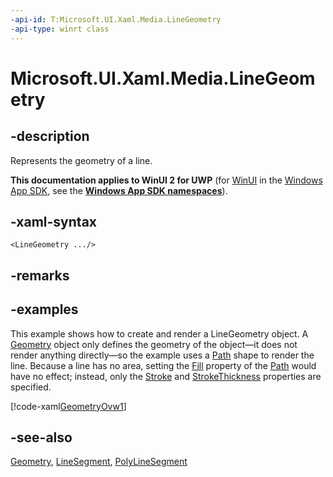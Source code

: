 ```yaml
---
-api-id: T:Microsoft.UI.Xaml.Media.LineGeometry
-api-type: winrt class
---
```


<!-- Class syntax.
public class LineGeometry : Windows.UI.Xaml.Media.Geometry, Windows.UI.Xaml.Media.ILineGeometry
-->

# Microsoft.UI.Xaml.Media.LineGeometry

## -description
Represents the geometry of a line.

**This documentation applies to WinUI 2 for UWP** (for [WinUI](/windows/apps/winui/winui3/) in the [Windows App SDK](/windows/apps/windows-app-sdk/), see the **[Windows App SDK namespaces](/windows/windows-app-sdk/api/winrt/)**).

## -xaml-syntax
```xaml
<LineGeometry .../>
```


## -remarks

## -examples
This example shows how to create and render a LineGeometry object. A [Geometry](geometry.md) object only defines the geometry of the object—it does not render anything directly—so the example uses a [Path](../microsoft.ui.xaml.shapes/path.md) shape to render the line. Because a line has no area, setting the [Fill](../microsoft.ui.xaml.shapes/shape_fill.md) property of the [Path](../microsoft.ui.xaml.shapes/path.md) would have no effect; instead, only the [Stroke](../microsoft.ui.xaml.shapes/shape_stroke.md) and [StrokeThickness](../microsoft.ui.xaml.shapes/shape_strokethickness.md) properties are specified.



[!code-xaml[GeometryOvw1](../microsoft.ui.xaml/code/geometries_snip/csharp/GeometryOvw1.xaml#SnippetGeometryOvw1)]

## -see-also
[Geometry](geometry.md), [LineSegment](linesegment.md), [PolyLineSegment](polylinesegment.md)
